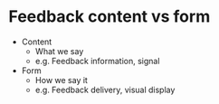 # Feedback content vs form
* Content
    * What we say
    * e.g. Feedback information, signal
* Form
    * How we say it
    * e.g. Feedback delivery, visual display
